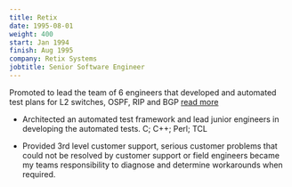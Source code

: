```yaml
---
title: Retix 
date: 1995-08-01
weight: 400
start: Jan 1994
finish: Aug 1995
company: Retix Systems
jobtitle: Senior Software Engineer
---
```


Promoted to lead the team of 6 engineers that developed and
automated test plans for L2 switches, OSPF, RIP and BGP [read
more]({{.Permalink}}) 
<!--more-->

* Architected an automated test framework and lead junior engineers
  in developing the automated tests.  C; C++; Perl; TCL

* Provided 3rd level customer support, serious customer problems that
  could not be resolved by customer support or field engineers became
  my teams responsibility to diagnose and determine workarounds when
  required.

